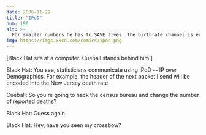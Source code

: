 ```yaml
---
date: 2006-11-29
title: "IPoD"
num: 190
alt: >-
  For smaller numbers he has to SAVE lives. The birthrate channel is even more of a mixed bag.
img: https://imgs.xkcd.com/comics/ipod.png
---
```

[Black Hat sits at a computer. Cueball stands behind him.]

Black Hat: You see, statisticians communicate using IPoD -- IP over Demographics. For example, the header of the next packet I send will be encoded into the New Jersey death rate.

Cueball: So you're going to hack the census bureau and change the number of reported deaths?

Black Hat: Guess again.

Black Hat: Hey, have you seen my crossbow?